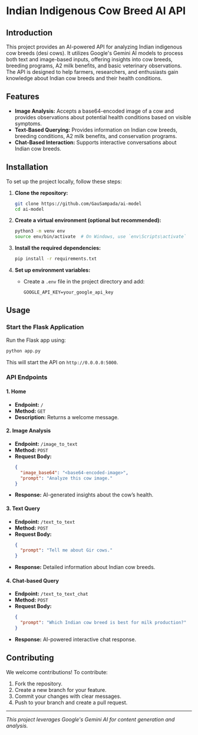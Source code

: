 # Indian Indigenous Cow Breed AI API

## Introduction
This project provides an AI-powered API for analyzing Indian indigenous cow breeds (desi cows). It utilizes Google's Gemini AI models to process both text and image-based inputs, offering insights into cow breeds, breeding programs, A2 milk benefits, and basic veterinary observations. The API is designed to help farmers, researchers, and enthusiasts gain knowledge about Indian cow breeds and their health conditions.

## Features
- **Image Analysis:** Accepts a base64-encoded image of a cow and provides observations about potential health conditions based on visible symptoms.
- **Text-Based Querying:** Provides information on Indian cow breeds, breeding conditions, A2 milk benefits, and conservation programs.
- **Chat-Based Interaction:** Supports interactive conversations about Indian cow breeds.

## Installation
To set up the project locally, follow these steps:

1. **Clone the repository:**
   ```bash
   git clone https://github.com/GauSampada/ai-model
   cd ai-model
   ```

2. **Create a virtual environment (optional but recommended):**
   ```bash
   python3 -m venv env
   source env/bin/activate  # On Windows, use `env\Scripts\activate`
   ```

3. **Install the required dependencies:**
   ```bash
   pip install -r requirements.txt
   ```

4. **Set up environment variables:**
   - Create a `.env` file in the project directory and add:
     ```
     GOOGLE_API_KEY=your_google_api_key
     ```

## Usage

### Start the Flask Application
Run the Flask app using:
```bash
python app.py
```
This will start the API on `http://0.0.0.0:5000`.

### API Endpoints

#### 1. Home
- **Endpoint:** `/`
- **Method:** `GET`
- **Description:** Returns a welcome message.

#### 2. Image Analysis
- **Endpoint:** `/image_to_text`
- **Method:** `POST`
- **Request Body:**
  ```json
  {
    "image_base64": "<base64-encoded-image>",
    "prompt": "Analyze this cow image."
  }
  ```
- **Response:** AI-generated insights about the cow’s health.

#### 3. Text Query
- **Endpoint:** `/text_to_text`
- **Method:** `POST`
- **Request Body:**
  ```json
  {
    "prompt": "Tell me about Gir cows."
  }
  ```
- **Response:** Detailed information about Indian cow breeds.

#### 4. Chat-based Query
- **Endpoint:** `/text_to_text_chat`
- **Method:** `POST`
- **Request Body:**
  ```json
  {
    "prompt": "Which Indian cow breed is best for milk production?"
  }
  ```
- **Response:** AI-powered interactive chat response.

## Contributing
We welcome contributions! To contribute:
1. Fork the repository.
2. Create a new branch for your feature.
3. Commit your changes with clear messages.
4. Push to your branch and create a pull request.

---
*This project leverages Google's Gemini AI for content generation and analysis.*

